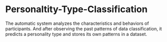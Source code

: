 # Personaltity-Type-Classification
The automatic system analyzes the characteristics and behaviors of participants. And after observing the past patterns of data classification, it predicts a personality type and stores its own patterns in a dataset. 
 
